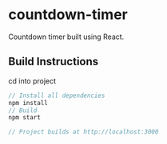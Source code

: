 # countdown-timer
Countdown timer built using React. 

## Build Instructions
 
cd into project
```javascript
// Install all dependencies
npm install
// Build
npm start

// Project builds at http://localhost:3000
